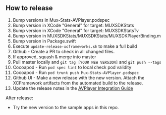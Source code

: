 ## How to release
1. Bump versions in Mux-Stats-AVPlayer.podspec
1. Bump version in XCode "General" for target: MUXSDKStats
1. Bump version in XCode "General" for target: MUXSDKStatsTv
1. Bump version in MUXSDKStats/MUXSDKStats/MUXSDKPlayerBinding.m
1. Bump version in Package.swift
1. Execute `update-release-xcframeworks.sh` to make a full build
1. Github - Create a PR to check in all changed files.
1. If approved, squash & merge into master
1. Pull master locally and `git tag [YOUR NEW VERSION]` and `git push --tags`
1. Cocoapod - Run `pod spec lint` to local check pod validity
1. Cocoapod - Run `pod trunk push Mux-Stats-AVPlayer.podspec`
1. Github UI - Make a new release with the new version. Attach the XCFramework artifacts from the automated build to the release.
1. Update the release notes in the [AVPlayer Integration Guide](https://docs.mux.com/docs/avplayer-integration-guide)

After release:

* Try the new version to the sample apps in this repo.

